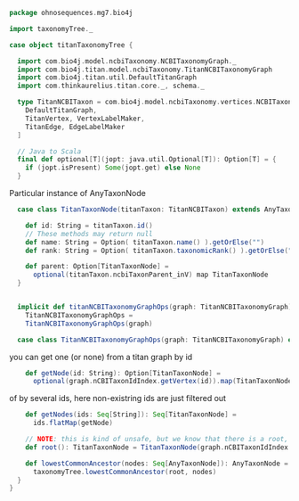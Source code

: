 
```scala
package ohnosequences.mg7.bio4j

import taxonomyTree._

case object titanTaxonomyTree {

  import com.bio4j.model.ncbiTaxonomy.NCBITaxonomyGraph._
  import com.bio4j.titan.model.ncbiTaxonomy.TitanNCBITaxonomyGraph
  import com.bio4j.titan.util.DefaultTitanGraph
  import com.thinkaurelius.titan.core._, schema._

  type TitanNCBITaxon = com.bio4j.model.ncbiTaxonomy.vertices.NCBITaxon[
    DefaultTitanGraph,
    TitanVertex, VertexLabelMaker,
    TitanEdge, EdgeLabelMaker
  ]

  // Java to Scala
  final def optional[T](jopt: java.util.Optional[T]): Option[T] = {
    if (jopt.isPresent) Some(jopt.get) else None
  }
```

Particular instance of AnyTaxonNode

```scala
  case class TitanTaxonNode(titanTaxon: TitanNCBITaxon) extends AnyTaxonNode {

    def id: String = titanTaxon.id()
    // These methods may return null
    def name: String = Option( titanTaxon.name() ).getOrElse("")
    def rank: String = Option( titanTaxon.taxonomicRank() ).getOrElse("")

    def parent: Option[TitanTaxonNode] =
      optional(titanTaxon.ncbiTaxonParent_inV) map TitanTaxonNode
  }


  implicit def titanNCBITaxonomyGraphOps(graph: TitanNCBITaxonomyGraph):
    TitanNCBITaxonomyGraphOps =
    TitanNCBITaxonomyGraphOps(graph)

  case class TitanNCBITaxonomyGraphOps(graph: TitanNCBITaxonomyGraph) extends AnyVal {
```

you can get one (or none) from a titan graph by id

```scala
    def getNode(id: String): Option[TitanTaxonNode] =
      optional(graph.nCBITaxonIdIndex.getVertex(id)).map(TitanTaxonNode)
```

of by several ids, here non-existring ids are just filtered out

```scala
    def getNodes(ids: Seq[String]): Seq[TitanTaxonNode] =
      ids.flatMap(getNode)

    // NOTE: this is kind of unsafe, but we know that there is a root, otherwise nothing makes sense
    def root(): TitanTaxonNode = TitanTaxonNode(graph.nCBITaxonIdIndex.getVertex("1").get)

    def lowestCommonAncestor(nodes: Seq[AnyTaxonNode]): AnyTaxonNode =
      taxonomyTree.lowestCommonAncestor(root, nodes)
  }
}

```




[test/scala/mg7/pipeline.scala]: ../../../../test/scala/mg7/pipeline.scala.md
[test/scala/mg7/lca.scala]: ../../../../test/scala/mg7/lca.scala.md
[main/scala/mg7/dataflows/noFlash.scala]: ../dataflows/noFlash.scala.md
[main/scala/mg7/dataflows/full.scala]: ../dataflows/full.scala.md
[main/scala/mg7/package.scala]: ../package.scala.md
[main/scala/mg7/bio4j/titanTaxonomyTree.scala]: titanTaxonomyTree.scala.md
[main/scala/mg7/bio4j/bundle.scala]: bundle.scala.md
[main/scala/mg7/bio4j/taxonomyTree.scala]: taxonomyTree.scala.md
[main/scala/mg7/dataflow.scala]: ../dataflow.scala.md
[main/scala/mg7/csv.scala]: ../csv.scala.md
[main/scala/mg7/parameters.scala]: ../parameters.scala.md
[main/scala/mg7/data.scala]: ../data.scala.md
[main/scala/mg7/loquats/7.stats.scala]: ../loquats/7.stats.scala.md
[main/scala/mg7/loquats/8.summary.scala]: ../loquats/8.summary.scala.md
[main/scala/mg7/loquats/6.count.scala]: ../loquats/6.count.scala.md
[main/scala/mg7/loquats/3.blast.scala]: ../loquats/3.blast.scala.md
[main/scala/mg7/loquats/2.split.scala]: ../loquats/2.split.scala.md
[main/scala/mg7/loquats/4.assign.scala]: ../loquats/4.assign.scala.md
[main/scala/mg7/loquats/1.flash.scala]: ../loquats/1.flash.scala.md
[main/scala/mg7/loquats/5.merge.scala]: ../loquats/5.merge.scala.md
